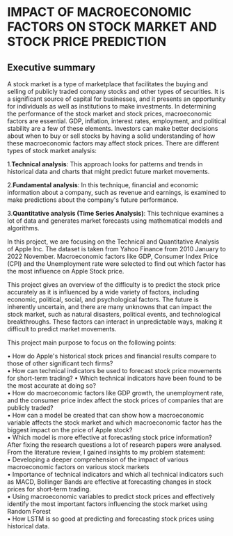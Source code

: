 # **IMPACT OF MACROECONOMIC FACTORS ON STOCK MARKET AND STOCK PRICE PREDICTION**

## **Executive summary**

A stock market is a type of marketplace that facilitates the buying and selling of publicly traded company stocks and other types of securities. It is a significant source of capital for businesses, and it presents an opportunity for individuals as well as institutions to make investments. In determining the performance of the stock market and stock prices, macroeconomic factors are essential. GDP, inflation, interest rates, employment, and political stability are a few of these elements. Investors can make better decisions about when to buy or sell stocks by having a solid understanding of how these macroeconomic factors may affect stock prices. There are different types of stock market analysis: 

1.**Technical analysis**: This approach looks for patterns and trends in historical data and charts that might predict future market movements.

2.**Fundamental analysis**: In this technique, financial and economic information about a company, such as revenue and earnings, is examined to make predictions about the company's future performance.
  
3.**Quantitative analysis (Time Series Analysis)**: This technique examines a lot of data and generates market forecasts using mathematical models and algorithms.
   
In this project, we are focusing on the Technical and Quantitative Analysis of Apple Inc. The dataset is taken from Yahoo Finance from 2010 January to 2022 November. Macroeconomic factors like GDP, Consumer Index Price (CPI) and the  Unemployment rate were selected to find out which factor has the most influence on Apple Stock price.

This project gives an overview of the difficulty is to predict the stock price accurately as it is influenced by a wide variety of factors, including economic, political, social, and psychological factors. The future is inherently uncertain, and there are many unknowns that can impact the stock market, such as natural disasters, political events, and technological breakthroughs. These factors can interact in unpredictable ways, making it difficult to predict market movements.

This project main purpose to focus on the following points:

•	 How do Apple's historical stock prices and financial results compare to those of other significant tech firms?<br>
•	How can technical indicators be used to forecast stock price movements for short-term trading? • Which technical indicators have been found to be the most accurate at doing so?<br>
•	 How do macroeconomic factors like GDP growth, the unemployment rate, and the consumer price index affect the stock prices of companies that are publicly traded?<br>
•	How can a model be created that can show how a macroeconomic variable affects the stock market and which macroeconomic factor has the biggest impact on the price of Apple stock?<br>
•	Which model is more effective at forecasting stock price information?<br>
After fixing the research questions a lot of research papers were analysed. From the literature review, I gained insights to my problem statement: <br>
•	Developing a deeper comprehension of the impact of various macroeconomic factors on various stock markets<br>
•	Importance of technical indicators and which all technical indicators such as MACD, Bollinger Bands are effective at forecasting changes in stock prices for short-term trading.<br>
•	Using macroeconomic variables to predict stock prices and effectively identify the most important factors influencing the stock market using Random Forest<br>
•	How LSTM is so good at predicting and forecasting stock prices using historical data.<br>
